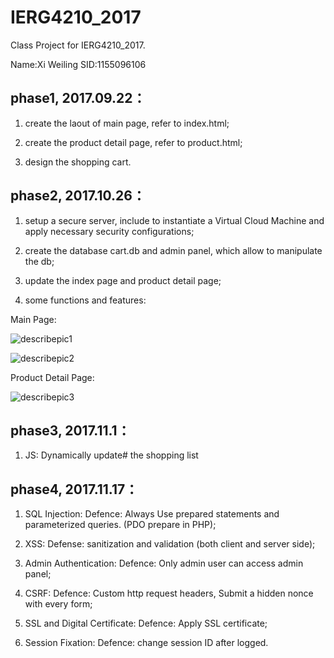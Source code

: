 # IERG4210_2017
Class Project for IERG4210_2017.

Name:Xi Weiling 
SID:1155096106


## phase1, 2017.09.22：

1) create the laout of main page, refer to index.html;

2) create the product detail page, refer to product.html;

3) design the shopping cart.



## phase2, 2017.10.26：

1) setup a secure server, include to instantiate a Virtual Cloud Machine and apply necessary security configurations;

2) create the database cart.db and admin panel, which allow to manipulate the db;

3) update the index page and product detail page;

4) some functions and features:

Main Page:

![describepic1](https://user-images.githubusercontent.com/30575412/32037366-a134ed36-b9ea-11e7-8372-51ac7ef548ca.png)

![describepic2](https://user-images.githubusercontent.com/30575412/32037376-a5e227cc-b9ea-11e7-88da-fec8ea5cb981.jpg)

Product Detail Page:

![describepic3](https://user-images.githubusercontent.com/30575412/32041244-05ada182-b9f9-11e7-99a5-d20638760f7d.png)



## phase3, 2017.11.1：

1) JS: Dynamically update# the shopping list



## phase4, 2017.11.17：


1) SQL Injection:
Defence: Always Use prepared statements and parameterized queries. (PDO prepare in PHP);

2) XSS:
Defense: sanitization and validation (both client and server side);

3) Admin Authentication:
Defence: Only admin user can access admin panel;

4) CSRF:
Defence:
Custom http request headers,
Submit a hidden nonce with every form;

5) SSL and Digital Certificate:
Defence: Apply SSL certificate;

6) Session Fixation:
Defence: change session ID after logged.


